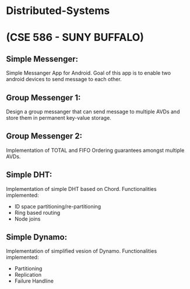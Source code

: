 # Distributed-Systems
# (CSE 586 - SUNY BUFFALO)

## Simple Messenger:
Simple Messanger App for Android. Goal of this app is to enable two android devices to send message to each other.

## Group Messenger 1:
Design a group messanger that can send message to multiple AVDs and store them in permanent key-value storage.

## Group Messenger 2:
Implementation of TOTAL and FIFO Ordering guarantees amongst multiple AVDs.

## Simple DHT:
Implementation of simple DHT based on Chord. Functionalities implemented:
- ID space partitioning/re-partitioning
- Ring based routing
- Node joins

## Simple Dynamo:
Implementation of simplified vesion of Dynamo. Functionalities implemented:
- Partitioning
- Replication
- Failure Handline
